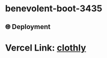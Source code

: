 # benevolent-boot-3435
## 🌐 Deployment


<h1><strong>Vercel Link:</strong> <a href="https://clothly.vercel.app/">clothly</a></h1>

